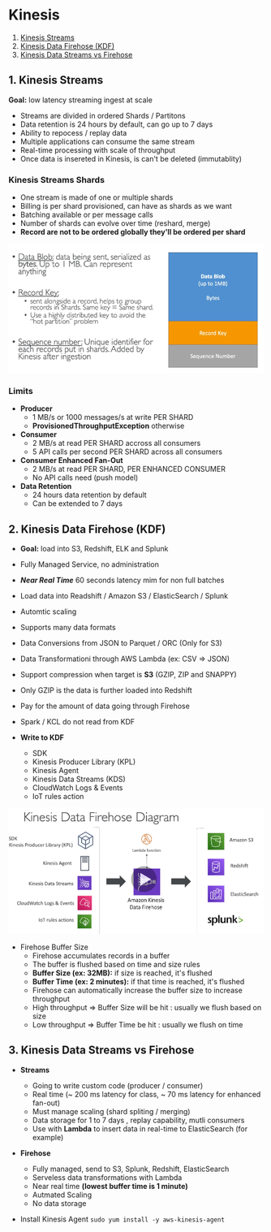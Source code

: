 # Kinesis

1. [Kinesis Streams](#kinesis)
2. [Kinesis Data Firehose (KDF)](#firehose)
3. [Kinesis Data Streams vs Firehose](#kinesisvsfirehose)

## 1. Kinesis Streams

**Goal:** low latency streaming ingest at scale

* Streams are divided in ordered Shards / Partitons
* Data retention is 24 hours by default, can go up to 7 days
* Ability to repocess / replay data
* Multiple applications can consume the same stream
* Real-time processing with scale of throughput
* Once data is insereted in Kinesis, is can't be deleted (immutablity)

### Kinesis Streams Shards

* One stream is made of one or multiple shards
* Billing is per shard provisioned, can have as shards as we want
* Batching available or per message calls
* Number of shards can evolve over time (reshard, merge)
* **Record are not to be ordered globally they'll be ordered per shard**

<img src="../screenshots/kinesis_record.png">

### Limits

* **Producer**
    * 1 MB/s or 1000 messages/s at write PER SHARD
    * **ProvisionedThroughputException** otherwise
* **Consumer**
    * 2 MB/s at read PER SHARD accross all consumers
    * 5 API calls per second PER SHARD across all consumers
* **Consumer Enhanced Fan-Out**
    * 2 MB/s at read PER SHARD, PER ENHANCED CONSUMER
    * No API calls need (push model)
* **Data Retention**
    * 24 hours data retention by default
    * Can be extended to 7 days

## 2. Kinesis Data Firehose (KDF)

* **Goal:** load into S3, Redshift, ELK and Splunk

* Fully Managed Service, no administration
* ***Near Real Time*** 60 seconds latency mim for non full batches
* Load data into Readshift / Amazon S3 / ElasticSearch / Splunk
* Automtic scaling
* Supports many data formats
* Data Conversions from JSON to Parquet / ORC (Only for S3)
* Data Transformationi through AWS Lambda (ex: CSV => JSON)
* Support compression when target is **S3** (GZIP, ZIP and SNAPPY)
* Only GZIP is the data is further loaded into Redshift
* Pay for the amount of data going through Firehose
* Spark / KCL do not read from KDF
    
* **Write to KDF**
    * SDK
    * Kinesis Producer Library (KPL)
    * Kinesis Agent
    * Kinesis Data Streams (KDS)
    * CloudWatch Logs & Events
    * IoT rules action

<img src="../screenshots/kdf_read_write.PNG">

* Firehose Buffer Size
    * Firehose accumulates records in a buffer
    * The buffer is flushed based on time and size rules
    * **Buffer Size (ex: 32MB):** if size is reached, it's flushed
    * **Buffer Time (ex: 2 minutes):** if that time is reached, it's flushed
    * Firehose can automatically increase the buffer size to increase throughput
    * High throughput => Buffer Size will be hit : usually we flush based on size
    * Low throughput => Buffer Time be hit : usually we flush on time  

## 3. Kinesis Data Streams vs Firehose

* **Streams**
    * Going to write custom code (producer / consumer)
    * Real time (~ 200 ms latency for class, ~ 70 ms latency for enhanced fan-out)
    * Must manage scaling (shard spliting / merging)
    * Data storage for 1 to 7 days , replay capability, mutli consumers
    * Use with **Lambda** to insert data in real-time to ElasticSearch (for example)
* **Firehose**
    * Fully managed, send to S3, Splunk, Redshift, ElasticSearch
    * Serveless data transformations with Lambda
    * Near real time **(lowest buffer time is 1 minute)**
    * Autmated Scaling
    * No data storage

* Install Kinesis Agent
```sudo yum install -y aws-kinesis-agent```
